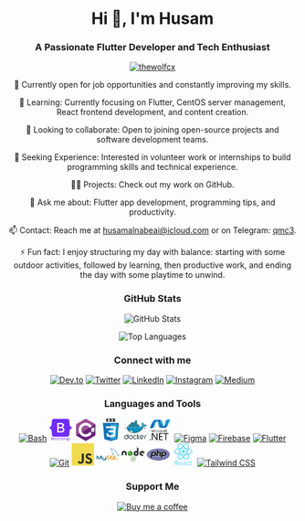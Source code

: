 <h1 align="center">Hi 👋, I'm Husam</h1>
<h3 align="center">A Passionate Flutter Developer and Tech Enthusiast</h3>

<p align="center">
  <a href="https://twitter.com/thewolfcx" target="_blank">
    <img src="https://img.shields.io/twitter/follow/thewolfcx?logo=twitter&style=for-the-badge" alt="thewolfcx" />
  </a>
</p>

<p align="center">
  🔭 Currently open for job opportunities and constantly improving my skills.
</p>

<p align="center">
  🌱 Learning: Currently focusing on Flutter, CentOS server management, React frontend development, and content creation.
</p>

<p align="center">
  👯 Looking to collaborate: Open to joining open-source projects and software development teams.
</p>

<p align="center">
  🤝 Seeking Experience: Interested in volunteer work or internships to build programming skills and technical experience.
</p>

<p align="center">
  👨‍💻 Projects: Check out my work on GitHub.
</p>

<p align="center">
  💬 Ask me about: Flutter app development, programming tips, and productivity.
</p>

<p align="center">
  📫 Contact: Reach me at <a href="mailto:husamalnabeai@icloud.com">husamalnabeai@icloud.com</a> or on Telegram: <a href="https://t.me/qmc3">qmc3</a>.
</p>

<p align="center">
  ⚡ Fun fact: I enjoy structuring my day with balance: starting with some outdoor activities, followed by learning, then productive work, and ending the day with some playtime to unwind.
</p>

<h3 align="center">GitHub Stats</h3>
<p align="center">
  <img src="https://github-readme-stats.vercel.app/api?username=husamalnabeai&show_icons=true&theme=radical" alt="GitHub Stats" />
</p>

<p align="center">
  <img src="https://github-readme-stats.vercel.app/api/top-langs?username=husamalnabeai&show_icons=true&locale=en&layout=compact" alt="Top Languages" />
</p>

<h3 align="center">Connect with me</h3>
<p align="center">
  <a href="https://dev.to/husamalnabeai" target="blank"><img src="https://raw.githubusercontent.com/rahuldkjain/github-profile-readme-generator/master/src/images/icons/Social/devto.svg" alt="Dev.to" height="30" width="40" /></a> <a href="https://twitter.com/thewolfcx" target="blank"><img src="https://raw.githubusercontent.com/rahuldkjain/github-profile-readme-generator/master/src/images/icons/Social/twitter.svg" alt="Twitter" height="30" width="40" /></a> <a href="https://linkedin.com/in/husamalnabeai" target="blank"><img src="https://raw.githubusercontent.com/rahuldkjain/github-profile-readme-generator/master/src/images/icons/Social/linked-in-alt.svg" alt="LinkedIn" height="30" width="40" /></a> <a href="https://instagram.com/husamalaneabi" target="blank"><img src="https://raw.githubusercontent.com/rahuldkjain/github-profile-readme-generator/master/src/images/icons/Social/instagram.svg" alt="Instagram" height="30" width="40" /></a> <a href="https://medium.com/@husamalnabeai" target="blank"><img src="https://raw.githubusercontent.com/rahuldkjain/github-profile-readme-generator/master/src/images/icons/Social/medium.svg" alt="Medium" height="30" width="40" /></a>

</p> <h3 align="center">Languages and Tools</h3> <p align="center"> <a href="https://www.gnu.org/software/bash/" target="_blank" rel="noreferrer"><img src="https://www.vectorlogo.zone/logos/gnu_bash/gnu_bash-icon.svg" alt="Bash" width="40" height="40" /></a> <a href="https://getbootstrap.com" target="_blank" rel="noreferrer"><img src="https://raw.githubusercontent.com/devicons/devicon/master/icons/bootstrap/bootstrap-plain-wordmark.svg" alt="Bootstrap" width="40" height="40" /></a> <a href="https://www.w3schools.com/cs/" target="_blank" rel="noreferrer"><img src="https://raw.githubusercontent.com/devicons/devicon/master/icons/csharp/csharp-original.svg" alt="C#" width="40" height="40" /></a> <a href="https://www.w3schools.com/css/" target="_blank" rel="noreferrer"><img src="https://raw.githubusercontent.com/devicons/devicon/master/icons/css3/css3-original-wordmark.svg" alt="CSS3" width="40" height="40" /></a> <a href="https://www.docker.com/" target="_blank" rel="noreferrer"><img src="https://raw.githubusercontent.com/devicons/devicon/master/icons/docker/docker-original-wordmark.svg" alt="Docker" width="40" height="40" /></a> <a href="https://dotnet.microsoft.com/" target="_blank" rel="noreferrer"><img src="https://raw.githubusercontent.com/devicons/devicon/master/icons/dot-net/dot-net-original-wordmark.svg" alt="DotNet" width="40" height="40" /></a> <a href="https://www.figma.com/" target="_blank" rel="noreferrer"><img src="https://www.vectorlogo.zone/logos/figma/figma-icon.svg" alt="Figma" width="40" height="40" /></a> <a href="https://firebase.google.com/" target="_blank" rel="noreferrer"><img src="https://www.vectorlogo.zone/logos/firebase/firebase-icon.svg" alt="Firebase" width="40" height="40" /></a> <a href="https://flutter.dev" target="_blank" rel="noreferrer"><img src="https://www.vectorlogo.zone/logos/flutterio/flutterio-icon.svg" alt="Flutter" width="40" height="40" /></a> <a href="https://git-scm.com/" target="_blank" rel="noreferrer"><img src="https://www.vectorlogo.zone/logos/git-scm/git-scm-icon.svg" alt="Git" width="40" height="40" /></a> <a href="https://developer.mozilla.org/en-US/docs/Web/JavaScript" target="_blank" rel="noreferrer"><img src="https://raw.githubusercontent.com/devicons/devicon/master/icons/javascript/javascript-original.svg" alt="JavaScript" width="40" height="40" /></a> <a href="https://www.mysql.com/" target="_blank" rel="noreferrer"><img src="https://raw.githubusercontent.com/devicons/devicon/master/icons/mysql/mysql-original-wordmark.svg" alt="MySQL" width="40" height="40" /></a> <a href="https://nodejs.org" target="_blank" rel="noreferrer"><img src="https://raw.githubusercontent.com/devicons/devicon/master/icons/nodejs/nodejs-original-wordmark.svg" alt="Node.js" width="40" height="40" /></a> <a href="https://www.php.net" target="_blank" rel="noreferrer"><img src="https://raw.githubusercontent.com/devicons/devicon/master/icons/php/php-original.svg" alt="PHP" width="40" height="40" /></a> <a href="https://reactjs.org/" target="_blank" rel="noreferrer"><img src="https://raw.githubusercontent.com/devicons/devicon/master/icons/react/react-original-wordmark.svg" alt="React" width="40" height="40" /></a> <a href="https://tailwindcss.com/" target="_blank" rel="noreferrer"><img src="https://www.vectorlogo.zone/logos/tailwindcss/tailwindcss-icon.svg" alt="Tailwind CSS" width="40" height="40" /></a> </p> <h3 align="center">Support Me</h3> <p align="center"> <a href="https://www.buymeacoffee.com/HusamAlnabeai" target="_blank"> <img src="https://cdn.buymeacoffee.com/buttons/v2/default-yellow.png" height="50" width="210" alt="Buy me a coffee" /> </a> </p>
